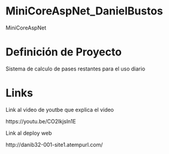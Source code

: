 # MiniCoreAspNet_DanielBustos
MiniCoreAspNet
<h1> Definición de Proyecto</h1>
<p>Sistema de calculo de pases restantes para el uso diario</p>
<h1> Links</h1>
<p>Link al video de youtbe que explica el video</p>
<a>https://youtu.be/CO2Ikjsln1E</a>
<p>Link al deploy web</p>
<a>http://danib32-001-site1.atempurl.com/</a>
